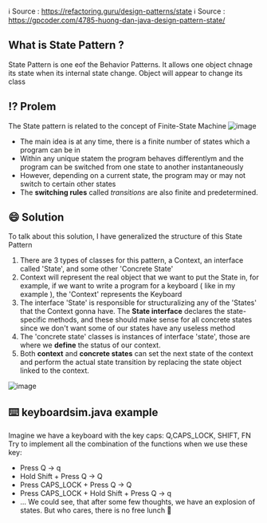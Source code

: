 ℹ️ Source : https://refactoring.guru/design-patterns/state
ℹ️ Source : https://gpcoder.com/4785-huong-dan-java-design-pattern-state/

## What is State Pattern ? 
State Pattern is one eof the Behavior Patterns. It allows one object chnage its state when its internal state change.
Object will appear to change its class
## ⁉️ Prolem
The State pattern is related to the concept of Finite-State Machine
![image](https://user-images.githubusercontent.com/80462415/164145988-1843b2fb-8ac6-4bcb-bc8f-508b42866921.png)
- The main idea is at any time, there is a finite number of states which a program can be in
- Within any unique statem the program behaves differentlym and the program can be switched from one state to another instantaneously
- However, depending on a current state, the program may or may not switch to certain other states
- The **switching rules** called _transitions_ are also finite and predetermined.
## 😄 Solution
 To talk about this solution, I have generalized the structure of this State Pattern
 1. There are 3 types of classes for this pattern, a Context, an interface called 'State', and some other 'Concrete State'
 2. Context will represent the real object that we want to put the State in, for example, if we want to write a program for a keyboard ( like in my example ), the 'Context' represents the Keyboard 
 3. The interface 'State' is responsible for structuralizing any of the 'States' that the Context  gonna have. The **State interface** declares the state-specific methods, and these should make sense for all concrete states since we don't want some of our states have any useless method
 4. The 'concrete state' classes is instances of interface 'state', those are where we **define** the status of our context.
 5. Both **context** and **concrete states** can set the next state of the context and perform the actual state transition by replacing the state object linked to the context.
 
 
 ![image](https://user-images.githubusercontent.com/80462415/164146794-42073e9d-e5c5-4e03-a501-3c7e435f543e.png)

## ⌨️ keyboardsim.java example
Imagine we have a keyboard with the key caps: Q,CAPS_LOCK, SHIFT, FN
Try to implement all the combination of the functions when we use these key:
- Press Q -> q
- Hold Shift  + Press Q -> Q
- Press CAPS_LOCK + Press Q -> Q
- Press CAPS_LOCK + Hold Shift + Press Q ->  q
- ...
We could see, that after some few thoughts, we have an explosion of states. But who cares, there is no free lunch 🤦
